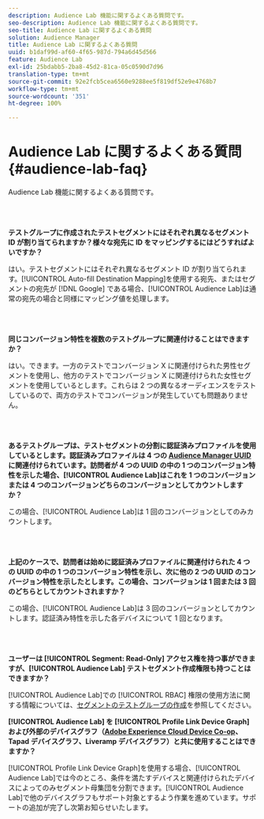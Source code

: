 ```yaml
---
description: Audience Lab 機能に関するよくある質問です。
seo-description: Audience Lab 機能に関するよくある質問です。
seo-title: Audience Lab に関するよくある質問
solution: Audience Manager
title: Audience Lab に関するよくある質問
uuid: b1daf99d-af60-4f65-987d-794a6d45d566
feature: Audience Lab
exl-id: 25bdabb5-2ba8-45d2-81ca-05c0590d7d96
translation-type: tm+mt
source-git-commit: 92e2fcb5cea6560e9288ee5f819df52e9e4768b7
workflow-type: tm+mt
source-wordcount: '351'
ht-degree: 100%

---
```


# Audience Lab に関するよくある質問 {#audience-lab-faq}

Audience Lab 機能に関するよくある質問です。

<!-- 

audience-lab-faq.xml

 -->

<br> 

**テストグループに作成されたテストセグメントにはそれぞれ異なるセグメント ID が割り当てられますか？様々な宛先に ID をマッピングするにはどうすればよいですか？**

はい。テストセグメントにはそれぞれ異なるセグメント ID が割り当てられます。[!UICONTROL Auto-fill Destination Mapping]を使用する宛先、またはセグメントの宛先が [!DNL Google] である場合、[!UICONTROL Audience Lab]は通常の宛先の場合と同様にマッピング値を処理します。

<br> 

**同じコンバージョン特性を複数のテストグループに関連付けることはできますか？**

はい。できます。一方のテストでコンバージョン X に関連付けられた男性セグメントを使用し、他方のテストでコンバージョン X に関連付けられた女性セグメントを使用しているとします。これらは 2 つの異なるオーディエンスをテストしているので、両方のテストでコンバージョンが発生していても問題ありません。

<br> 

**あるテストグループは、テストセグメントの分割に認証済みプロファイルを使用しているとします。認証済みプロファイルは 4 つの    [Audience Manager UUID](../reference/ids-in-aam.md) に関連付けられています。訪問者が 4 つの UUID の中の 1 つのコンバージョン特性を示した場合、[!UICONTROL Audience Lab]はこれを 1 つのコンバージョンまたは 4 つのコンバージョンどちらのコンバージョンとしてカウントしますか？**

この場合、[!UICONTROL Audience Lab]は 1 回のコンバージョンとしてのみカウントします。

<br> 

**上記のケースで、訪問者は始めに認証済みプロファイルに関連付けられた 4 つの UUID の中の 1 つのコンバージョン特性を示し、次に他の 2 つの UUID のコンバージョン特性を示したとします。この場合、コンバージョンは 1 回または 3 回のどちらとしてカウントされますか？**

この場合、[!UICONTROL Audience Lab]は 3 回のコンバージョンとしてカウントします。認証済み特性を示した各デバイスについて 1 回となります。

<br> 

**ユーザーは [!UICONTROL Segment: Read-Only] アクセス権を持つ事ができますが、[!UICONTROL Audience Lab] テストセグメント作成権限も持つことはできますか？**

[!UICONTROL Audience Lab]での [!UICONTROL RBAC] 権限の使用方法に関する情報については、[セグメントのテストグループの作成](../features/audience-lab/audience-lab-manage-test-groups.md#create-test-groups)を参照してください。

**[!UICONTROL Audience Lab] を [!UICONTROL Profile Link Device Graph] および外部のデバイスグラフ（[Adobe Experience Cloud Device Co-op](https://docs.adobe.com/content/help/ja-JP/device-co-op/using/home.html)、Tapad デバイスグラフ、Liveramp デバイスグラフ）と共に使用することはできますか？**

[!UICONTROL Profile Link Device Graph]を使用する場合、[!UICONTROL Audience Lab]では今のところ、条件を満たすデバイスと関連付けられたデバイスによってのみセグメント母集団を分割できます。[!UICONTROL Audience Lab]で他のデバイスグラフもサポート対象とするよう作業を進めています。サポートの追加が完了し次第お知らせいたします。
